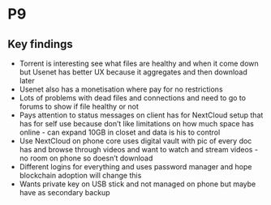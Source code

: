 # P9

## Key findings

* Torrent is interesting see what files are healthy and when it come down but Usenet has better UX because it aggregates and then download later
* Usenet also has a monetisation where  pay for no restrictions
* Lots of problems with dead files and connections and need to go to forums to show if file healthy or not
* Pays attention to status messages on client has for NextCloud setup that has for self use because don’t like limitations on how much space has online - can expand 10GB in closet and data is his to control
* Use NextCloud on phone core uses digital vault with pic of every doc has and browse through videos and want to watch and stream videos - no room on phone so doesn’t download
* Different logins for everything and uses password manager and hope blockchain adoption will change this
* Wants private key on USB stick and not managed on phone but maybe have as secondary backup
